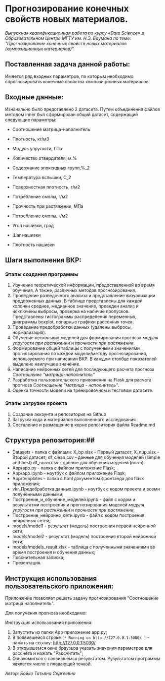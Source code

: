 # Прогнозирование конечных свойств новых материалов. #

*Выпускная квалификационная работа по курсу «Data Science» в Образовательном Центре МГТУ им. Н.Э. Баумана по теме: "Прогнозирование конечных свойств новых материалов (композиционных материалов)".*

## Поставленная задача данной работы: ## 

Имеется ряд входных параметров, по которым необходимо спрогнозировать конечные свойства композиционных материалов. 

## Входные данные: ##
Изначально было предотавлено 2 датасета. Путем объединения файлов методом inner был сформирован общий датасет, содержащий следующие параметры:

- Соотношение матрица-наполнитель

- Плотность, кг/м3

- Модуль упругости, ГПа

- Количество отвердителя, м.%

- Содержание эпоксидных групп,%_2

- Температура вспышки, С_2

- Поверхностная плотность, г/м2

- Потребление смолы, г/м2

- Прочность при растяжении, МПа

- Потребление смолы, г/м2

- Угол нашивки, град

- Шаг нашивки

- Плотность нашивки

## Шаги выполнения ВКР: ##
### Этапы создания программы ###
1. Изучение теоретической информации, предоставленной во время обучения. А также, различных методов прогнозирования.
2. Проведение разведочного анализа и представление визуализации предложенных данных. В таблице представлены для каждой колонки среднее, медианное значение, проведен анализ и исключены выбросы, проверка на наличие пропусков. Представлены гистограммы распределения переменных, диаграммы boxplot, попарные графики рассеяния точек.
3. Проведение предобработки данных (удалены выбросы, нормализация).
4. Обучение нескольких моделей для формирования прогноза *модуля упругости при растяжении* и *прочности при растяжении*.
5. Формирование общей таблицы с полученными значениями прогнозирования по каждой модели/методу прогнозирования, используемого при написании ВКР. В каждом столбце показателей выделено наилучшее значение.
6. Написание нейронных сетей для последующего расчета прогноза *Соотношение "матрица-наполнитель"*
7. Разработка пользовательского приложения на Flask для расчета прогноза *Соотношение "матрица - наполнитель"*.
8. Оценка точности модели на тренировочном и тестовом датасете.
### Этапы загрузки проекта ###
1. Создание аккаунта и репозитория на Github
2. Загрузка кода и материалов выполненного исследования
3. Состаление и размещение в корне репозитория файла Readme.md

## Структура репозитория:##

- Datasets - папка с файлами: X_bp.xlsx - Первый датасет, X_nup.xlsx - Второй датасет; df_clean.csv - данные для обучения моделей (simple and best) df_norm.csv - данные для обучения моделей (norm)
- App/app.py - папка с файлом приложение Flask; 
- App/app.ipynb - ноутбук с файлом приложение Flask;
- App/templates - папка с html документом фронтэнда для flask приложения;
- vkr_Предобработка данных.ipynb - ноутбук с кодом проекта и всеми полученными данными;
- Построение_и_обучение_моделей.ipynb - файл с кодом и результатми построения и прогнозирования моделей *модуля упругости при растяжении* и *прочности при растяжении*;
- Построение_нейронно_сети.ipynb - файл с кодом построения нейронных сетей;
- models/model1 - результат (модель) построения первой нейронной сети;
- models/model2 - результат (модель) построения второй нейронной сети;
- models/models_result.xlsx - таблица с полученными значениями во время построения и обучения данных;
- Пояснительная записка;
- Презентация.


## Инструкция использования пользовательского приложения: ##

Приложение позволяет решать задачу прогнозирования "Соотношение матрица наполнитель".

Для получения прогноза необходимо:

Инструкция использования приложения:
1. Запустить из папки App приложение app.py;
2. В появившейся строке  ```(* Running on http://127.0.0.1:5000/ )``` - нажать на ссылку: http://127.0.0.1:5000/
3. В открывшемся окне браузера указать значения параметров для рассчета и нажать "Рассчитать";
4. Ознакомиться с появившемся результатом. Рузультатом программы явялется число с плавающей точкой.

*Автор: Бойко Татьяна Сергеевна*